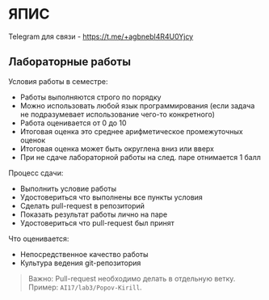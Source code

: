 # ЯПИС

Telegram для связи - https://t.me/+agbnebl4R4U0Yjcy

## Лабораторные работы

Условия работы в семестре:
- Работы выполняются строго по порядку
- Можно использовать любой язык программирования (если задача не подразумевает использование чего-то конкретного)
- Работа оценивается от 0 до 10
- Итоговая оценка это среднее арифметическое промежуточных оценок
- Итоговая оценка может быть округлена вниз или вверх
- При не сдаче лабораторной работы на след. паре отнимается 1 балл


Процесс сдачи:

- Выполнить условие работы
- Удостовериться что выполнены все пункты условия
- Сделать pull-request в репозиторий
- Показать результат работы лично на паре
- Удостовериться что pull-request был принят

Что оценивается:

- Непосредственное качество работы
- Культура ведения git-репозитория

> Важно: Рull-request необходимо делать в отдельную ветку. Пример: `AI17/lab3/Popov-Kirill`.

